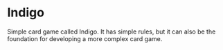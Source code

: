 # Indigo
 Simple card game called Indigo. It has simple rules, but it can also be the foundation for developing a more complex card game.
